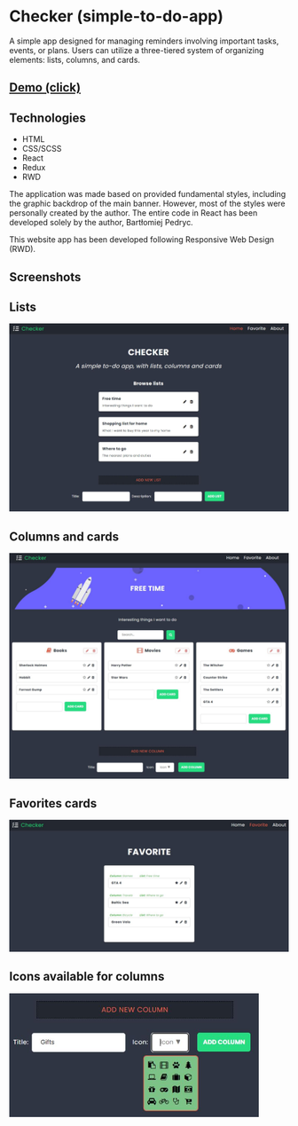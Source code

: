 # Checker (simple-to-do-app)

A simple app designed for managing reminders involving important tasks, events, or plans. Users can utilize a three-tiered system of organizing elements: lists, columns, and cards.

## [Demo (click)](https://simple-to-do-app.bpedryc83.repl.co/)

## Technologies

- HTML
- CSS/SCSS
- React
- Redux
- RWD

The application was made based on provided fundamental styles, including the graphic backdrop of the main banner. However, most of the styles were personally created by the author. The entire code in React has been developed solely by the author, Bartłomiej Pedryc. 

This website app has been developed following Responsive Web Design (RWD).

## Screenshots

## Lists
  <img src="src/images/lists.jpg" width="620" />
  
## Columns and cards  
  <img src="src/images/columns_cards.jpg" width="620" />
 
## Favorites cards
  <img src="src/images/favorites.jpg" width="620" />

## Icons available for columns
  <img src="src/images/icons.jpg" width="450" />